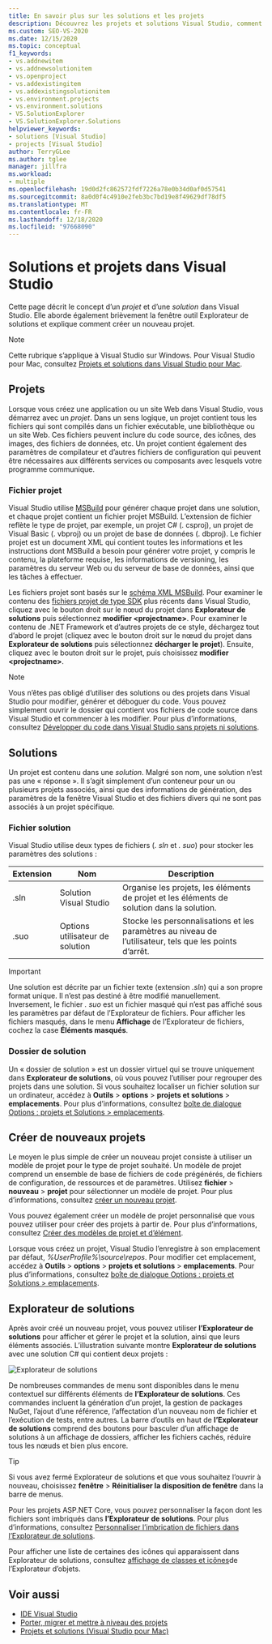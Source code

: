```yaml
---
title: En savoir plus sur les solutions et les projets
description: Découvrez les projets et solutions Visual Studio, comment créer de nouveaux projets à partir d’un modèle et comment afficher & gérer des projets dans Explorateur de solutions.
ms.custom: SEO-VS-2020
ms.date: 12/15/2020
ms.topic: conceptual
f1_keywords:
- vs.addnewitem
- vs.addnewsolutionitem
- vs.openproject
- vs.addexistingitem
- vs.addexistingsolutionitem
- vs.environment.projects
- vs.environment.solutions
- VS.SolutionExplorer
- VS.SolutionExplorer.Solutions
helpviewer_keywords:
- solutions [Visual Studio]
- projects [Visual Studio]
author: TerryGLee
ms.author: tglee
manager: jillfra
ms.workload:
- multiple
ms.openlocfilehash: 19d0d2fc862572fdf7226a78e0b34d0af0d57541
ms.sourcegitcommit: 8a0d0f4c4910e2feb3bc7bd19e8f49629df78df5
ms.translationtype: MT
ms.contentlocale: fr-FR
ms.lasthandoff: 12/18/2020
ms.locfileid: "97668090"
---
```

# <a name="solutions-and-projects-in-visual-studio"></a>Solutions et projets dans Visual Studio

Cette page décrit le concept d’un *projet* et d’une *solution* dans Visual Studio. Elle aborde également brièvement la fenêtre outil Explorateur de solutions et explique comment créer un nouveau projet.

> [!NOTE]
> Cette rubrique s’applique à Visual Studio sur Windows. Pour Visual Studio pour Mac, consultez [Projets et solutions dans Visual Studio pour Mac](/visualstudio/mac/projects-and-solutions).

## <a name="projects"></a>Projets

Lorsque vous créez une application ou un site Web dans Visual Studio, vous démarrez avec un *projet*. Dans un sens logique, un projet contient tous les fichiers qui sont compilés dans un fichier exécutable, une bibliothèque ou un site Web. Ces fichiers peuvent inclure du code source, des icônes, des images, des fichiers de données, etc. Un projet contient également des paramètres de compilateur et d’autres fichiers de configuration qui peuvent être nécessaires aux différents services ou composants avec lesquels votre programme communique.

### <a name="project-file"></a>Fichier projet

Visual Studio utilise [MSBuild](../msbuild/msbuild.md) pour générer chaque projet dans une solution, et chaque projet contient un fichier projet MSBuild. L’extension de fichier reflète le type de projet, par exemple, un projet C# (. csproj), un projet de Visual Basic (. vbproj) ou un projet de base de données (. dbproj). Le fichier projet est un document XML qui contient toutes les informations et les instructions dont MSBuild a besoin pour générer votre projet, y compris le contenu, la plateforme requise, les informations de versioning, les paramètres du serveur Web ou du serveur de base de données, ainsi que les tâches à effectuer.

Les fichiers projet sont basés sur le [schéma XML MSBuild](../msbuild/msbuild-project-file-schema-reference.md). Pour examiner le contenu des [fichiers projet de type SDK](../msbuild/how-to-use-project-sdk.md) plus récents dans Visual Studio, cliquez avec le bouton droit sur le nœud du projet dans **Explorateur de solutions** puis sélectionnez **modifier \<projectname\>**. Pour examiner le contenu de .NET Framework et d’autres projets de ce style, déchargez tout d’abord le projet (cliquez avec le bouton droit sur le nœud du projet dans **Explorateur de solutions** puis sélectionnez **décharger le projet**). Ensuite, cliquez avec le bouton droit sur le projet, puis choisissez **modifier \<projectname\>**.

> [!NOTE]
> Vous n’êtes pas obligé d’utiliser des solutions ou des projets dans Visual Studio pour modifier, générer et déboguer du code. Vous pouvez simplement ouvrir le dossier qui contient vos fichiers de code source dans Visual Studio et commencer à les modifier. Pour plus d’informations, consultez [Développer du code dans Visual Studio sans projets ni solutions](../ide/develop-code-in-visual-studio-without-projects-or-solutions.md).

## <a name="solutions"></a>Solutions

Un projet est contenu dans une *solution*. Malgré son nom, une solution n’est pas une « réponse ». Il s’agit simplement d’un conteneur pour un ou plusieurs projets associés, ainsi que des informations de génération, des paramètres de la fenêtre Visual Studio et des fichiers divers qui ne sont pas associés à un projet spécifique.

### <a name="solution-file"></a>Fichier solution

Visual Studio utilise deux types de fichiers (*. sln* et *. suo*) pour stocker les paramètres des solutions :

|Extension|Nom|Description|
|---------------|----------|-----------------|
|.sln|Solution Visual Studio|Organise les projets, les éléments de projet et les éléments de solution dans la solution.|
|.suo|Options utilisateur de solution|Stocke les personnalisations et les paramètres au niveau de l’utilisateur, tels que les points d’arrêt.|

> [!IMPORTANT]
> Une solution est décrite par un fichier texte (extension *.sln*) qui a son propre format unique. Il n’est pas destiné à être modifié manuellement. Inversement, le fichier *. suo* est un fichier masqué qui n’est pas affiché sous les paramètres par défaut de l’Explorateur de fichiers. Pour afficher les fichiers masqués, dans le menu **Affichage** de l’Explorateur de fichiers, cochez la case **Éléments masqués**.

### <a name="solution-folder"></a>Dossier de solution

Un « dossier de solution » est un dossier virtuel qui se trouve uniquement dans **Explorateur de solutions**, où vous pouvez l’utiliser pour regrouper des projets dans une solution. Si vous souhaitez localiser un fichier solution sur un ordinateur, accédez à **Outils**  >  **options**  >  **projets et solutions**  >  **emplacements**. Pour plus d’informations, consultez [boîte de dialogue Options : projets et Solutions > emplacements](./reference/projects-solutions-locations-options.md).

## <a name="create-new-projects"></a>Créer de nouveaux projets

Le moyen le plus simple de créer un nouveau projet consiste à utiliser un modèle de projet pour le type de projet souhaité. Un modèle de projet comprend un ensemble de base de fichiers de code prégénérés, de fichiers de configuration, de ressources et de paramètres. Utilisez **fichier**  >  **nouveau**  >  **projet** pour sélectionner un modèle de projet. Pour plus d’informations, consultez [créer un nouveau projet](create-new-project.md).

Vous pouvez également créer un modèle de projet personnalisé que vous pouvez utiliser pour créer des projets à partir de. Pour plus d’informations, consultez [Créer des modèles de projet et d’élément](../ide/creating-project-and-item-templates.md).

Lorsque vous créez un projet, Visual Studio l’enregistre à son emplacement par défaut, *%UserProfile%\source\repos*. Pour modifier cet emplacement, accédez à **Outils**  >  **options**  >  **projets et solutions**  >  **emplacements**. Pour plus d’informations, consultez [boîte de dialogue Options : projets et Solutions > emplacements](./reference/projects-solutions-locations-options.md).

## <a name="solution-explorer"></a>Explorateur de solutions

Après avoir créé un nouveau projet, vous pouvez utiliser **l’Explorateur de solutions** pour afficher et gérer le projet et la solution, ainsi que leurs éléments associés. L’illustration suivante montre **Explorateur de solutions** avec une solution C# qui contient deux projets :

![Explorateur de solutions](../ide/media/vs2015_solution_explorer.png)

De nombreuses commandes de menu sont disponibles dans le menu contextuel sur différents éléments de **l’Explorateur de solutions**. Ces commandes incluent la génération d’un projet, la gestion de packages NuGet, l’ajout d’une référence, l’affectation d’un nouveau nom de fichier et l’exécution de tests, entre autres. La barre d’outils en haut de **l’Explorateur de solutions** comprend des boutons pour basculer d’un affichage de solutions à un affichage de dossiers, afficher les fichiers cachés, réduire tous les nœuds et bien plus encore.

> [!TIP]
> Si vous avez fermé Explorateur de solutions et que vous souhaitez l’ouvrir à nouveau, choisissez **fenêtre**  >  **Réinitialiser la disposition de fenêtre** dans la barre de menus.

Pour les projets ASP.NET Core, vous pouvez personnaliser la façon dont les fichiers sont imbriqués dans **l’Explorateur de solutions**. Pour plus d’informations, consultez [Personnaliser l’imbrication de fichiers dans l’Explorateur de solutions](file-nesting-solution-explorer.md).

Pour afficher une liste de certaines des icônes qui apparaissent dans Explorateur de solutions, consultez [affichage de classes et icônes](class-view-and-object-browser-icons.md)de l’Explorateur d’objets.

## <a name="see-also"></a>Voir aussi

- [IDE Visual Studio](../get-started/visual-studio-ide.md)
- [Porter, migrer et mettre à niveau des projets](../porting/port-migrate-and-upgrade-visual-studio-projects.md)
- [Projets et solutions (Visual Studio pour Mac)](/visualstudio/mac/projects-and-solutions)
